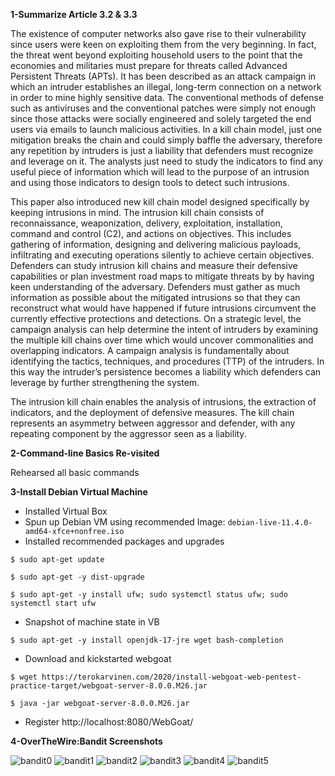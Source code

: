 

**1-Summarize Article 3.2 & 3.3**


The existence of computer networks also gave rise to their vulnerability since users were keen on exploiting them from the very beginning. In fact, the threat went beyond exploiting household users to the point that the economies and militaries must prepare for threats called Advanced Persistent Threats (APTs). It has been described as an attack campaign in which an intruder establishes an illegal, long-term connection on a network in order to mine highly sensitive data. The conventional methods of defense such as antiviruses and the conventional patches were simply not enough since those attacks were socially engineered and solely targeted the end users via emails to launch malicious activities. In a kill chain model, just one mitigation breaks the chain and could simply baffle the adversary, therefore any repetition by intruders is just a liability that defenders must recognize and leverage on it. The analysts just need to study the indicators to find any useful piece of information which will lead to the purpose of an intrusion and using those indicators to design tools to detect such intrusions. 

This paper also introduced new kill chain model designed specifically by keeping intrusions in mind. The intrusion kill chain consists of reconnaissance, weaponization, delivery, exploitation, installation, command and control (C2), and actions on objectives. This includes gathering of information, designing and delivering malicious payloads, infiltrating and executing operations silently to achieve certain objectives. Defenders can study intrusion kill chains and measure their defensive capabilities or plan investment road maps to mitigate threats by by having keen understanding of the adversary. Defenders must gather as much information as possible about the mitigated intrusions so that they can reconstruct what would have happened if future intrusions circumvent the currently effective protections and detections. On a strategic level, the campaign analysis can help determine the intent of intruders by examining the multiple kill chains over time which would uncover commonalities and overlapping indicators. A campaign analysis is fundamentally about identifying the tactics, techniques, and procedures (TTP) of the intruders. In this way the intruder’s persistence becomes a liability which defenders can leverage by further strengthening the system.

The intrusion kill chain enables the analysis of intrusions, the extraction of indicators, and the deployment of defensive measures. The kill chain represents an asymmetry between aggressor and defender, with any repeating component by the aggressor seen as a liability.

**2-Command-line Basics Re-visited**

Rehearsed all basic commands 

**3-Install Debian Virtual Machine**

- Installed Virtual Box
- Spun up Debian VM using recommended Image: ```debian-live-11.4.0-amd64-xfce+nonfree.iso```
- Installed recommended packages and upgrades

```$ sudo apt-get update```

```$ sudo apt-get -y dist-upgrade```

```$ sudo apt-get -y install ufw; sudo systemctl status ufw; sudo systemctl start ufw ```

- Snapshot of machine state in VB

```$ sudo apt-get -y install openjdk-17-jre wget bash-completion```

- Download and kickstarted webgoat

```$ wget https://terokarvinen.com/2020/install-webgoat-web-pentest-practice-target/webgoat-server-8.0.0.M26.jar```

```$ java -jar webgoat-server-8.0.0.M26.jar```

- Register http://localhost:8080/WebGoat/

**4-OverTheWire:Bandit Screenshots** 

![bandit0](https://github.com/ahmad-zeeshan/DataSecurityHW/blob/main/screenshots/bandit0.png)
![bandit1](https://github.com/ahmad-zeeshan/DataSecurityHW/blob/main/screenshots/bandit1.png)
![bandit2](https://github.com/ahmad-zeeshan/DataSecurityHW/blob/main/screenshots/bandit2.png)
![bandit3](https://github.com/ahmad-zeeshan/DataSecurityHW/blob/main/screenshots/bandit3.png)
![bandit4](https://github.com/ahmad-zeeshan/DataSecurityHW/blob/main/screenshots/bandit4.png)
![bandit5](https://github.com/ahmad-zeeshan/DataSecurityHW/blob/main/screenshots/bandit5.png)

